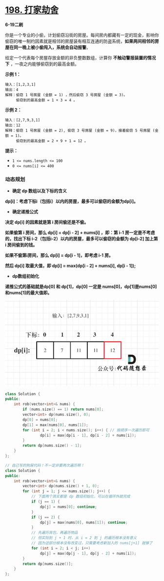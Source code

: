 # [198. 打家劫舍](https://leetcode-cn.com/problems/house-robber/)

**6-19二刷**

你是一个专业的小偷，计划偷窃沿街的房屋。每间房内都藏有一定的现金，影响你偷窃的唯一制约因素就是相邻的房屋装有相互连通的防盗系统，**如果两间相邻的房屋在同一晚上被小偷闯入，系统会自动报警**。

给定一个代表每个房屋存放金额的非负整数数组，计算你 **不触动警报装置的情况下** ，一夜之内能够偷窃到的最高金额。

**示例 1：**

```
输入：[1,2,3,1]
输出：4
解释：偷窃 1 号房屋 (金额 = 1) ，然后偷窃 3 号房屋 (金额 = 3)。
     偷窃到的最高金额 = 1 + 3 = 4 。
```

**示例 2：**

```
输入：[2,7,9,3,1]
输出：12
解释：偷窃 1 号房屋 (金额 = 2), 偷窃 3 号房屋 (金额 = 9)，接着偷窃 5 号房屋 (金额 = 1)。
     偷窃到的最高金额 = 2 + 9 + 1 = 12 。
```

**提示：**

- `1 <= nums.length <= 100`
- `0 <= nums[i] <= 400`

### 动态规划

- **确定 dp 数组以及下标的含义**

**dp[i]：考虑下标i（包括i）以内的房屋，最多可以偷窃的金额为dp[i]。**

- **确定递推公式**

**决定 dp[i] 的因素就是第 i 房间偷还是不偷。**

**如果偷第 i 房间，那么 dp[i] = dp[i - 2] + nums[i] ，即：第 i-1 房一定是不考虑的，找出下标 i-2（包括i-2）以内的房屋，最多可以偷窃的金额为 dp[i-2] 加上第 i 房间偷到的钱。**

**如果不偷第i房间，那么 dp[i] = dp[i - 1]，即考虑 i-1 房。**

**然后 dp[i] 取最大值，即 dp[i] = max(dp[i - 2] + nums[i], dp[i - 1]);**

- **dp数组初始化**

**递推公式的基础就是dp[0] 和 dp[1]，dp[0] 一定是 nums[0]，dp[1]是nums[0]和nums[1]的最大值即。**

![198.打家劫舍](../../Images/19.打家劫舍.assets/20210221170954115.jpg)

```c++
class Solution {
public:
    int rob(vector<int>& nums) {
        if (nums.size() == 1) return nums[0];
        vector<int> dp(nums.size(), 0); 
        dp[0] = nums[0];
        dp[1] = max(nums[0], nums[1]);
        for (int i = 2; i < nums.size(); i++) { // 按顺序一次遍历即可
                dp[i] = max(dp[i - 1], dp[i - 2] + nums[i]);
        }
        return dp[nums.size() - 1];
    }
};
```

```c++
// 自己写的狗屎代码！不一定非要两次遍历啊！
class Solution {
public:
    int rob(vector<int>& nums) {
        vector<int> dp(nums.size() + 1, 0); 
        for (int j = 1; j <= nums.size(); j++) {
            // 下面两个其实都是 dp 数组初始化，可以在循环外就完成
            if (j == 1) {
                dp[j] = nums[0]; continue;
            }
            if (j == 2) {
                dp[j] = max(nums[0], nums[1]); continue;
            }
            // 先遍历背包，再遍历物品
            // 但实际到 j + 1 时，从 i = 2 到 j 的遍历根本没有意义
            // 因为这部分根本没有改变过，只需要考虑新加入的 nums[j+1] 就够了
            for (int i = 2; i < j; i++) 
                dp[j] = max(dp[j - 1], dp[j - 2] + nums[i]);
        }
        return dp[nums.size()];
    }
};
```

